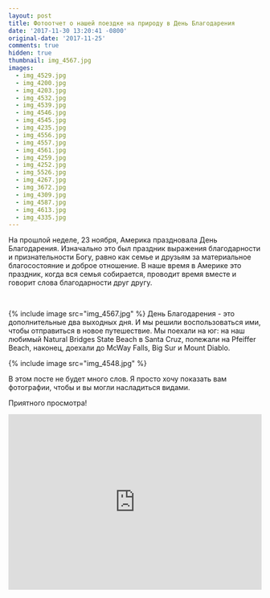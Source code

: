 ```yaml
---
layout: post
title: Фотоотчет о нашей поездке на природу в День Благодарения
date: '2017-11-30 13:20:41 -0800'
original-date: '2017-11-25'
comments: true
hidden: true
thumbnail: img_4567.jpg
images:
  - img_4529.jpg
  - img_4200.jpg
  - img_4203.jpg
  - img_4532.jpg
  - img_4539.jpg
  - img_4546.jpg
  - img_4545.jpg
  - img_4235.jpg
  - img_4556.jpg
  - img_4557.jpg
  - img_4561.jpg
  - img_4259.jpg
  - img_4252.jpg
  - img_5526.jpg
  - img_4267.jpg
  - img_3672.jpg
  - img_4309.jpg
  - img_4587.jpg
  - img_4613.jpg
  - img_4335.jpg
---
```


На прошлой неделе, 23 ноября, Америка праздновала День Благодарения. Изначально это был праздник выражения благодарности и признательности Богу, равно как семье и друзьям за материальное благосостояние и доброе отношение.
В наше время в Америке это праздник, когда вся семья собирается, проводит время вместе и говорит слова благодарности друг другу.
<!--separate--> 
{% include image src="img_4567.jpg" %}
День Благодарения - это дополнительные два выходных дня. И мы решили воспользоваться ими, чтобы отправиться в новое путешествие. Мы поехали на юг: на наш любимый Natural Bridges State Beach в Santa Cruz, полежали на Pfeiffer Beach, наконец, доехали до McWay Falls, Big Sur и Mount Diablo.

{% include image src="img_4548.jpg" %}

В этом посте не будет много слов. Я просто хочу показать вам фотографии, чтобы и вы могли насладиться видами.

Приятного просмотра!

<iframe width="100%" height="350" src="https://www.youtube.com/embed/jTxSlmdMhYI?rel=0&amp;showinfo=0" frameborder="0" gesture="media" allow="encrypted-media" allowfullscreen></iframe>